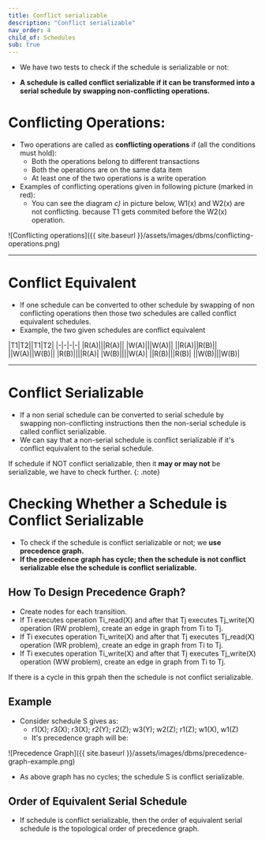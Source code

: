 ```yaml
---
title: Conflict serializable
description: "Conflict serializable"
nav_order: 4
child_of: Schedules
sub: true
---
```


- We have two tests to check if the schedule is serializable or not:

- **A schedule is called conflict serializable if it can be transformed into a serial schedule by swapping non-conflicting operations.**


# Conflicting Operations:

- Two operations are called as **conflicting operations** if (all the conditions must hold):
    - Both the operations belong to different transactions
    - Both the operations are on the same data item
    - At least one of the two operations is a write operation
- Examples of conflicting operations given in following picture (marked in red):
    - You can see the diagram *c)* in picture below, W1(x) and W2(x) are not conflicting. because T1 gets commited before the W2(x) operation.

![Conflicting operations]({{ site.baseurl }}/assets/images/dbms/conflicting-operations.png)

***

# Conflict Equivalent

- If one schedule can be converted to other schedule by swapping of non conflicting operations then those two schedules are called conflict equivalent schedules.
- Example, the two given schedules are conflict equivalent

|T1|T2||T1|T2|
|-|-|-|-|
|R(A)|||R(A)||
|W(A)|||W(A)||
||R(A)||R(B)||
||W(A)||W(B)||
|R(B)||||R(A)|
|W(B)||||W(A)|
||R(B)|||R(B)|
||W(B)|||W(B)|


***

# Conflict Serializable

- If a non serial schedule can be converted to serial schedule by swapping non-conflicting instructions then the non-serial schedule is called conflict serializable.
- We can say that a non-serial schedule is conflict serializable if it's conflict equivalent to the serial schedule.

If schedule if NOT conflict serializable, then it **may or may not** be serializable, we have to check further.
{: .note}

# Checking Whether a Schedule is Conflict Serializable

- To check if the schedule is conflict serializable or not; we **use precedence graph.**
- **If the precedence graph has cycle; then the schedule is not conflict serializable else the schedule is conflict serializable.**

## How To Design Precedence Graph?

- Create nodes for each transition.
- If Ti executes operation Ti_read(X) and after that Tj executes Tj_write(X) operation (RW problem), create an edge in graph from Ti to Tj.
- If Ti executes operation Ti_write(X) and after that Tj executes Tj_read(X) operation (WR problem), create an edge in graph from Ti to Tj.
- If Ti executes operation Ti_write(X) and after that Tj executes Tj_write(X) operation (WW problem), create an edge in graph from Ti to Tj.

If there is a cycle in this grpah then the schedule is not conflict serializable.

## Example

- Consider schedule S gives as:
    - r1(X); r3(X); r3(X); r2(Y); r2(Z); w3(Y); w2(Z); r1(Z); w1(X), w1(Z)
    - It's precedence graph will be:

![Precedence Graph]({{ site.baseurl }}/assets/images/dbms/precedence-graph-example.png)

- As above graph has no cycles; the schedule S is conflict serializable.

## Order of Equivalent Serial Schedule

- If schedule is conflict serializable, then the order of equivalent serial schedule is the topological order of precedence graph.
